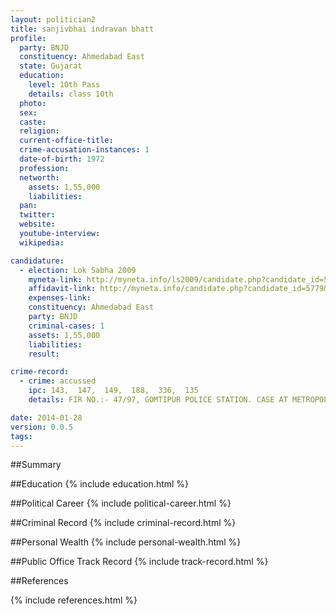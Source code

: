 ```yaml
---
layout: politician2
title: sanjivbhai indravan bhatt
profile: 
  party: BNJD
  constituency: Ahmedabad East
  state: Gujarat
  education: 
    level: 10th Pass
    details: class 10th
  photo: 
  sex: 
  caste: 
  religion: 
  current-office-title: 
  crime-accusation-instances: 1
  date-of-birth: 1972
  profession: 
  networth: 
    assets: 1,55,000
    liabilities: 
  pan: 
  twitter: 
  website: 
  youtube-interview: 
  wikipedia: 

candidature: 
  - election: Lok Sabha 2009
    myneta-link: http://myneta.info/ls2009/candidate.php?candidate_id=5779
    affidavit-link: http://myneta.info/candidate.php?candidate_id=5779&scan=original
    expenses-link: 
    constituency: Ahmedabad East 
    party: BNJD
    criminal-cases: 1
    assets: 1,55,000
    liabilities: 
    result:  

crime-record: 
  - crime: accussed
    ipc: 143,  147,  149,  188,  336,  135
    details: FIR NO.:- 47/97, GOMTIPUR POLICE STATION. CASE AT METROPOLITANT COURT NO.:- 23 

date: 2014-01-28
version: 0.0.5
tags: 
---
```

##Summary


##Education
{% include education.html %}


##Political Career
{% include political-career.html %}


##Criminal Record
{% include criminal-record.html %}


##Personal Wealth
{% include personal-wealth.html %}


##Public Office Track Record
{% include track-record.html %}


##References


{% include references.html %}